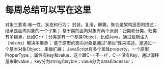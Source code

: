 # 每周总结可以写在这里
对象三要素:唯一性，状态和行为；
封装，复用，解耦，聚合是架构层面的描述；
继承是面向对象的一个子集；
基于类的面向对象有两个派别：归类和分类，归类有多继承，比如C++；分类是有一个基类Object，比如Java，通过依赖注入（mixins）解决多继承；
基于原型的面向对象是通过”相似“性来描述，是通过一个基本对象Object，来做扩展；
JavaScript有多个属性property，一个原型ProperType；
属性有key和value，这个跟C++不一样，C++没有Key，通过偏移量来取value；
key分为string和syble；value分为data和acessor；

